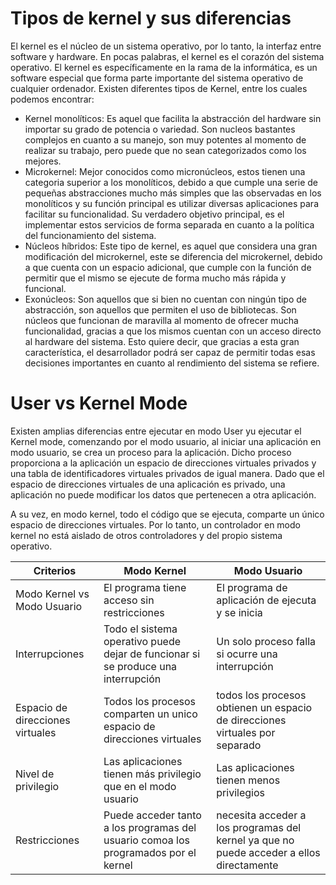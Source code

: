 # Tipos de kernel y sus diferencias
El kernel es el núcleo de un sistema operativo, por lo tanto, la interfaz entre software y hardware. En pocas palabras, el kernel es el corazón del sistema operativo. El kernel es específicamente en la rama de la informática, es un software especial que forma parte importante del sistema operativo de cualquier ordenador. Existen diferentes tipos de Kernel, entre los cuales podemos encontrar:

- Kernel monolíticos: Es aquel que facilita la abstracción del hardware sin importar su grado de potencia o variedad. Son nucleos bastantes complejos en cuanto a su manejo, son muy potentes al momento de realizar su trabajo, pero puede que no sean categorizados como los mejores. 
- Microkernel: Mejor conocidos como micronúcleos, estos tienen una categoria superior a los monolíticos, debido a que cumple una serie de pequeñas abstracciones mucho más simples que las observadas en los monolíticos y su función principal es utilizar diversas aplicaciones para facilitar su funcionalidad. Su verdadero objetivo principal, es el implementar estos servicios de forma separada en cuanto a la política del funcionamiento del sistema. 
- Núcleos híbridos: Este tipo de kernel, es aquel que considera una gran modificación del microkernel, este se diferencia del microkernel, debido a que cuenta con un espacio adicional, que cumple con la función de permitir que el mismo se ejecute de forma mucho más rápida y funcional. 
- Exonúcleos: Son aquellos que si bien no cuentan con ningún tipo de abstracción, son aquellos que permiten el uso de bibliotecas. Son núcleos que funcionan de maravilla al momento de ofrecer mucha funcionalidad, gracias a que los mismos cuentan con un acceso directo al hardware del sistema. Esto quiere decir, que gracias a esta gran característica, el desarrollador podrá ser capaz de permitir todas esas decisiones importantes en cuanto al rendimiento del sistema se refiere.

# User vs Kernel Mode 

Existen amplias diferencias entre ejecutar en modo User yu ejecutar el Kernel mode, comenzando por el modo usuario, al iniciar una aplicación en modo usuario, se crea un proceso para la aplicación. Dicho proceso proporciona a la aplicación un espacio de direcciones virtuales privados y una tabla de identificadores virtuales privados de igual manera. Dado que el espacio de direcciones virtuales de una aplicación es privado, una aplicación no puede modificar los datos que pertenecen a otra aplicación. 

A su vez, en modo kernel, todo el código que se ejecuta, comparte un único espacio de direcciones virtuales. Por lo tanto, un controlador en modo kernel no está aislado de otros controladores y del propio sistema operativo. 


|Criterios | Modo Kernel | Modo Usuario|
|----------|-------------|-------------|
|Modo Kernel vs Modo Usuario |El programa tiene acceso sin restricciones| El programa de aplicación de ejecuta y se inicia|
|Interrupciones | Todo el sistema operativo puede dejar de funcionar si se produce una interrupción | Un solo proceso falla si ocurre una interrupción| 
|Espacio de direcciones virtuales| Todos los procesos comparten un unico espacio de direcciones virtuales | todos los procesos obtienen un espacio de direcciones virtuales por separado| 
|Nivel de privilegio | Las aplicaciones tienen más privilegio que en el modo usuario| Las aplicaciones tienen menos privilegios| 
|Restricciones| Puede acceder tanto a los programas del usuario comoa los programados por el kernel| necesita acceder a los programas del kernel ya que no puede acceder a ellos directamente| 


